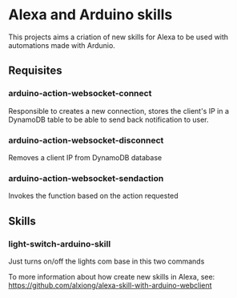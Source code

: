 # Alexa and Arduino skills

This projects aims a criation of new skills for Alexa to be used with automations made with Ardunio.

## Requisites

### **arduino-action-websocket-connect**
Responsible to creates a new connection, stores the client's IP in a DynamoDB table to be able to send back notification to user. 

### **arduino-action-websocket-disconnect**
Removes a client IP from DynamoDB database

### **arduino-action-websocket-sendaction**
Invokes the function based on the action requested

## Skills

### **light-switch-arduino-skill**
Just turns on/off the lights com base in this two commands

To more information about how create new skills in Alexa, see: https://github.com/alxiong/alexa-skill-with-arduino-webclient